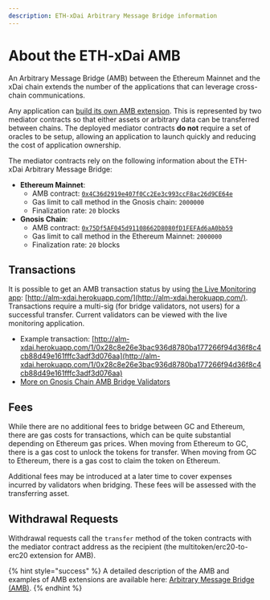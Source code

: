 ```yaml
---
description: ETH-xDai Arbitrary Message Bridge information
---
```


# About the ETH-xDai AMB

An Arbitrary Message Bridge (AMB) between the Ethereum Mainnet and the xDai chain extends the number of the applications that can leverage cross-chain communications.

Any application can [build its own AMB extension](https://docs.tokenbridge.net/amb-bridge/how-to-develop-xchain-apps-by-amb). This is represented by two mediator contracts so that either assets or arbitrary data can be transferred between chains. The deployed mediator contracts **do not** require a set of oracles to be setup, allowing an application to launch quickly and reducing the cost of application ownership.

The mediator contracts rely on the following information about the ETH-xDai Arbitrary Message Bridge:

* **Ethereum Mainnet**:
  * AMB contract: [`0x4C36d2919e407f0Cc2Ee3c993ccF8ac26d9CE64e`](https://etherscan.io/address/0x4C36d2919e407f0Cc2Ee3c993ccF8ac26d9CE64e)
  * Gas limit to call method in the Gnosis chain: `2000000`
  * Finalization rate: `20` blocks
* **Gnosis Chain**:
  * AMB contract: [`0x75Df5AF045d91108662D8080fD1FEFAd6aA0bb59`](https://blockscout.com/xdai/mainnet/address/0x75df5af045d91108662d8080fd1fefad6aa0bb59/transactions)
  * Gas limit to call method in the Ethereum Mainnet: `2000000`
  * Finalization rate: `20` blocks

## Transactions

It is possible to get an AMB transaction status by using [the Live Monitoring app](https://docs.tokenbridge.net/about-tokenbridge/components/amb-live-monitoring-application): [http://alm-xdai.herokuapp.com/](http://alm-xdai.herokuapp.com/). Transactions require a multi-sig (for bridge validators, not users) for a successful transfer. Current validators can be viewed with the live monitoring application.

* Example transaction:  [http://alm-xdai.herokuapp.com/1/0x28c8e26e3bac936d8780ba177266f94d36f8c4cb88d49e161fffc3adf3d076aa](http://alm-xdai.herokuapp.com/1/0x28c8e26e3bac936d8780ba177266f94d36f8c4cb88d49e161fffc3adf3d076aa)
* [More on Gnosis Chain AMB Bridge Validators](https://www.xdaichain.com/for-validators/for-bridge-validators#current-amb-bridge-validators)

## Fees

While there are no additional fees to bridge between GC and Ethereum, there are gas costs for transactions, which can be quite substantial depending on Ethereum gas prices. When moving from Ethereum to GC, there is a gas cost to unlock the tokens for transfer. When moving from GC to Ethereum, there is a gas cost to claim the token on Ethereum.

Additional fees may be introduced at a later time to cover expenses incurred by validators when bridging. These fees will be assessed with the transferring asset.

## Withdrawal Requests

Withdrawal requests call the `transfer` method of the token contracts with the mediator contract address as the recipient (the multitoken/erc20-to-erc20 extension for AMB).

{% hint style="success" %}
A detailed description of the AMB and examples of AMB extensions are available here: [Arbitrary Message Bridge (AMB)](https://docs.tokenbridge.net/amb-bridge/about-amb-bridge).
{% endhint %}
